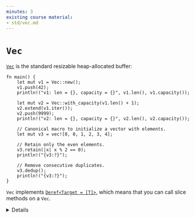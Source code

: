 ```yaml
---
minutes: 3
existing course material:
- std/vec.md
---
```


# `Vec`

[`Vec`][1] is the standard resizable heap-allocated buffer:

```rust,editable
fn main() {
    let mut v1 = Vec::new();
    v1.push(42);
    println!("v1: len = {}, capacity = {}", v1.len(), v1.capacity());

    let mut v2 = Vec::with_capacity(v1.len() + 1);
    v2.extend(v1.iter());
    v2.push(9999);
    println!("v2: len = {}, capacity = {}", v2.len(), v2.capacity());

    // Canonical macro to initialize a vector with elements.
    let mut v3 = vec![0, 0, 1, 2, 3, 4];

    // Retain only the even elements.
    v3.retain(|x| x % 2 == 0);
    println!("{v3:?}");

    // Remove consecutive duplicates.
    v3.dedup();
    println!("{v3:?}");
}
```

`Vec` implements [`Deref<Target = [T]>`][2], which means that you can call slice
methods on a `Vec`.

[1]: https://doc.rust-lang.org/std/vec/struct.Vec.html
[2]: https://doc.rust-lang.org/std/vec/struct.Vec.html#deref-methods-%5BT%5D

<details>

* `Vec` is a type of collection, along with `String` and `HashMap`. The data it contains is stored
  on the heap. This means the amount of data doesn't need to be  known at compile time. It can grow
  or shrink at runtime.
* Notice how `Vec<T>` is a generic type too, but you don't have to specify `T` explicitly. As always
  with Rust type inference, the `T` was established during the first `push` call.
* `vec![...]` is a canonical macro to use instead of `Vec::new()` and it supports adding initial
  elements to the vector.
* To index the vector you use `[` `]`, but they will panic if out of bounds. Alternatively, using
  `get` will return an `Option`. The `pop` function will remove the last element.
* Show iterating over a vector and mutating the value:
  `for e in &mut v { *e += 50; }`

</details>
